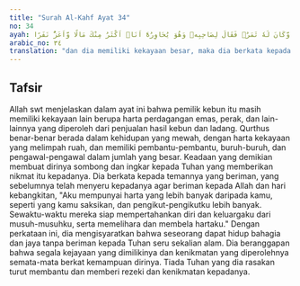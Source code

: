 ```yaml
---
title: "Surah Al-Kahf Ayat 34"
no: 34
ayah: وَّكَانَ لَهٗ ثَمَرٌۚ فَقَالَ لِصَاحِبِهٖ وَهُوَ يُحَاوِرُهٗٓ اَنَا۠ اَكْثَرُ مِنْكَ مَالًا وَّاَعَزُّ نَفَرًا
arabic_no: ٣٤
translation: "dan dia memiliki kekayaan besar, maka dia berkata kepada kawannya (yang beriman) ketika bercakap-cakap dengan dia, “Hartaku lebih banyak daripada hartamu dan pengikutku lebih kuat.” "
---
```


## Tafsir

Allah swt menjelaskan dalam ayat ini bahwa pemilik kebun itu masih memiliki kekayaan lain berupa harta perdagangan emas, perak, dan lain-lainnya yang diperoleh dari penjualan hasil kebun dan ladang. Qurthus benar-benar berada dalam kehidupan yang mewah, dengan harta kekayaan yang melimpah ruah, dan memiliki pembantu-pembantu, buruh-buruh, dan pengawal-pengawal dalam jumlah yang besar. Keadaan yang demikian membuat dirinya sombong dan ingkar kepada Tuhan yang memberikan nikmat itu kepadanya. Dia berkata kepada temannya yang beriman, yang sebelumnya telah menyeru kepadanya agar beriman kepada Allah dan hari kebangkitan, "Aku mempunyai harta yang lebih banyak daripada kamu, seperti yang kamu saksikan, dan pengikut-pengikutku lebih banyak. Sewaktu-waktu mereka siap mempertahankan diri dan keluargaku dari musuh-musuhku, serta memelihara dan membela hartaku." Dengan perkataan ini, dia mengisyaratkan bahwa seseorang dapat hidup bahagia dan jaya tanpa beriman kepada Tuhan seru sekalian alam. Dia beranggapan bahwa segala kejayaan yang dimilikinya dan kenikmatan yang diperolehnya semata-mata berkat kemampuan dirinya. Tiada Tuhan yang dia rasakan turut membantu dan memberi rezeki dan kenikmatan kepadanya.